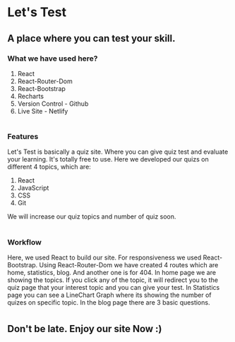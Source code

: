 # Let's Test


## A place where you can test your skill.


### What we have used here?
1. React
2. React-Router-Dom
3. React-Bootstrap
4. Recharts
5. Version Control - Github
6. Live Site - Netlify
#


### Features
Let's Test is basically a quiz site. Where you can give quiz test and evaluate your learning.
It's totally free to use.
Here we developed our quizs on different 4 topics, which are:
1. React
2. JavaScript
3. CSS
4. Git

We will increase our quiz topics and number of quiz soon.
#


### Workflow
Here, we used React to build our site. For responsiveness we used React-Bootstrap. Using React-Router-Dom we have created 4 routes which are home, statistics, blog. And another one is for 404. In home page we are showing the topics. If you click any of the topic, it will redirect you to the quiz page that your interest topic and you can give your test. In Statistics page you can see a LineChart Graph where its showing the number of quizes on specific topic. In the blog page there are 3 basic questions.
#

## Don't be late. Enjoy our site Now :)
